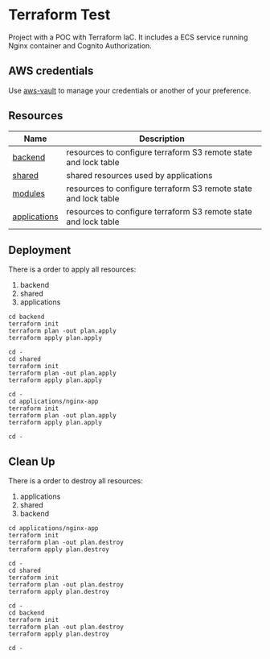 # Terraform Test

Project with a POC with Terraform IaC. It includes a ECS service running Nginx container and Cognito Authorization.

## AWS credentials

Use [aws-vault](https://github.com/99designs/aws-vault) to manage your credentials or another of your preference.

## Resources

| Name                                     | Description                                                     |
| ---------------------------------------- | --------------------------------------------------------------- |
| [backend](./backend/README.md)           | resources to configure terraform S3 remote state and lock table |
| [shared](./shared/README.md)             | shared resources used by applications                           |
| [modules](./modules/README.md)           | resources to configure terraform S3 remote state and lock table |
| [applications](./applications/README.md) | resources to configure terraform S3 remote state and lock table |

## Deployment

There is a order to apply all resources:

1. backend
1. shared
1. applications

```
cd backend
terraform init
terraform plan -out plan.apply
terraform apply plan.apply

cd -
cd shared
terraform init
terraform plan -out plan.apply
terraform apply plan.apply

cd -
cd applications/nginx-app
terraform init
terraform plan -out plan.apply
terraform apply plan.apply

cd -
```

## Clean Up

There is a order to destroy all resources:

1. applications
1. shared
1. backend

```
cd applications/nginx-app
terraform init
terraform plan -out plan.destroy
terraform apply plan.destroy

cd -
cd shared
terraform init
terraform plan -out plan.destroy
terraform apply plan.destroy

cd -
cd backend
terraform init
terraform plan -out plan.destroy
terraform apply plan.destroy

cd -
```
